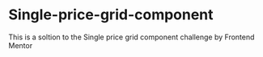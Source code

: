 # Single-price-grid-component
This is a soltion to the Single price grid component challenge by Frontend Mentor

